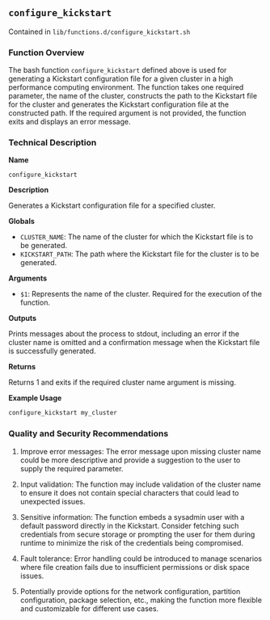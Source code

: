 ## `configure_kickstart `

Contained in `lib/functions.d/configure_kickstart.sh`

### Function Overview

The bash function `configure_kickstart` defined above is used for generating a Kickstart configuration file for a given cluster in a high performance computing environment. The function takes one required parameter, the name of the cluster, constructs the path to the Kickstart file for the cluster and generates the Kickstart configuration file at the constructed path. If the required argument is not provided, the function exits and displays an error message.

### Technical Description

**Name**

`configure_kickstart`

**Description**

Generates a Kickstart configuration file for a specified cluster.

**Globals**
  - `CLUSTER_NAME`: The name of the cluster for which the Kickstart file is to be generated.
  - `KICKSTART_PATH`: The path where the Kickstart file for the cluster is to be generated.

**Arguments**
  - `$1`: Represents the name of the cluster. Required for the execution of the function.

**Outputs**

Prints messages about the process to stdout, including an error if the cluster name is omitted and a confirmation message when the Kickstart file is successfully generated.

**Returns**

Returns 1 and exits if the required cluster name argument is missing.

**Example Usage**

```bash
configure_kickstart my_cluster
```

### Quality and Security Recommendations

1. Improve error messages: The error message upon missing cluster name could be more descriptive and provide a suggestion to the user to supply the required parameter.

2. Input validation: The function may include validation of the cluster name to ensure it does not contain special characters that could lead to unexpected issues.

3. Sensitive information: The function embeds a sysadmin user with a default password directly in the Kickstart. Consider fetching such credentials from secure storage or prompting the user for them during runtime to minimize the risk of the credentials being compromised.

4. Fault tolerance: Error handling could be introduced to manage scenarios where file creation fails due to insufficient permissions or disk space issues.

5. Potentially provide options for the network configuration, partition configuration, package selection, etc., making the function more flexible and customizable for different use cases.

